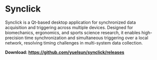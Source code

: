 # Synclick
Synclick is a Qt-based desktop application for synchronized data acquisition and triggering across multiple devices. Designed for biomechanics, ergonomics, and sports science research, it enables high-precision time synchronization and simultaneous triggering over a local network, resolving timing challenges in multi-system data collection.

**Download: https://github.com/yuelsun/synclick/releases**
